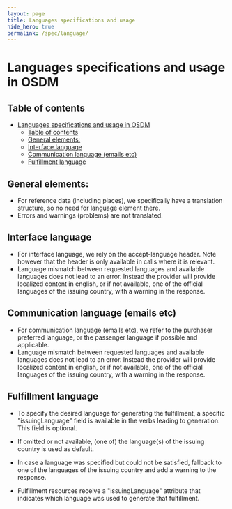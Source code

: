 ```yaml
---
layout: page
title: Languages specifications and usage
hide_hero: true
permalink: /spec/language/
---
```


# Languages specifications and usage in OSDM

## Table of contents

- [Languages specifications and usage in OSDM](#languages-specifications-and-usage-in-osdm)
  - [Table of contents](#table-of-contents)
  - [General elements: ](#general-elements-)
  - [Interface language ](#interface-language-)
  - [Communication language (emails etc) ](#communication-language-emails-etc-)
  - [Fulfillment language ](#fulfillment-language-)

## General elements: <a name="Generalelements">

- For reference data (including places), we specifically have a translation
  structure, so no need for language element there.
- Errors and warnings (problems) are not translated.

## Interface language <a name="Interfacelanguage">

- For interface language, we rely on the accept-language header. Note however
  that the header is only available in calls where it is relevant.
- Language mismatch between requested languages and available languages does not
  lead to an error. Instead the provider will provide localized content in
  english, or if not available, one of the official languages of the issuing
  country, with a warning in the response.

## Communication language (emails etc) <a name="Communicationlanguage(emailsetc)">

- For communication language (emails etc), we refer to the purchaser preferred
  language, or the passenger language if possible and applicable.
- Language mismatch between requested languages and available languages does not
  lead to an error. Instead the provider will provide localized content in
  english, or if not available, one of the official languages of the issuing
  country, with a warning in the response.

## Fulfillment language <a name="Fulfillmentlanguage">

- To specify the desired language for generating the fulfillment, a specific
  "issuingLanguage" field is available in the verbs leading to generation. This
  field is optional.

- If omitted or not available, (one of) the language(s) of the issuing country
  is used as default.

- In case a language was specified but could not be satisfied, fallback to one
  of the languages of the issuing country and add a warning to the response.

- Fulfillment resources receive a "issuingLanguage" attribute that indicates
  which language was used to generate that fulfillment.
